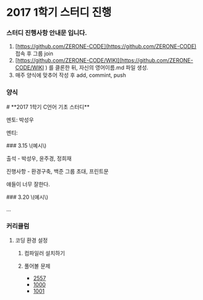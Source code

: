 # 2017 1학기 스터디 진행

### 스터디 진행사항 안내문 입니다.

1. [https://github.com/ZERONE-CODE](https://github.com/ZERONE-CODE) 접속 후 그룹 join
2. [https://github.com/ZERONE-CODE/WIKI](https://github.com/ZERONE-CODE/WIKI ) 를 클론한 뒤, 자신의 영어이름.md 파일 생성.
3. 매주  양식에 맞추어 작성 후 add, commint, push

### 양식

\# \*\*2017 1학기 C언어 기초 스터디\*\*

멘토: 박성우

멘티:

\#\#\# 3.15 \\(예시\\)

출석 - 박성우, 윤주경, 정희재

진행사항 - 환경구축, 백준 그룹 초대, 프린트문

얘들이 너무 잘한다.

\#\#\# 3.20 \\(예시\\)

...

### 커리큘럼

1. 코딩 환경 설정

   1. 컴파일러 설치하기

   2. 풀어볼 문제

      * [2557](http://www.acmicpc.net/problem/2557)
      * [1000](http://www.acmicpc.net/problem/1000/)
      * [1001](http://www.acmicpc.net/problem/1001/)



